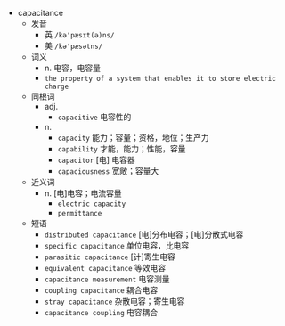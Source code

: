 - capacitance
  - 发音
    - 英 `/kə'pæsɪt(ə)ns/`
    - 美 `/kə'pæsətns/`
  - 词义
    - n. 电容，电容量
    - `the property of a system that enables it to store electric charge`
  - 同根词
    - adj.
      - `capacitive` 电容性的
    - n.
      - `capacity` 能力；容量；资格，地位；生产力
      - `capability` 才能，能力；性能，容量
      - `capacitor` [电] 电容器
      - `capaciousness` 宽敞；容量大
  - 近义词
    - n. [电]电容；电流容量
      - `electric capacity`
      - `permittance`
  - 短语
    - `distributed capacitance` [电]分布电容；[电]分散式电容 
    - `specific capacitance` 单位电容，比电容 
    - `parasitic capacitance` [计]寄生电容 
    - `equivalent capacitance` 等效电容 
    - `capacitance measurement` 电容测量 
    - `coupling capacitance` 耦合电容 
    - `stray capacitance` 杂散电容；寄生电容 
    - `capacitance coupling` 电容耦合 
